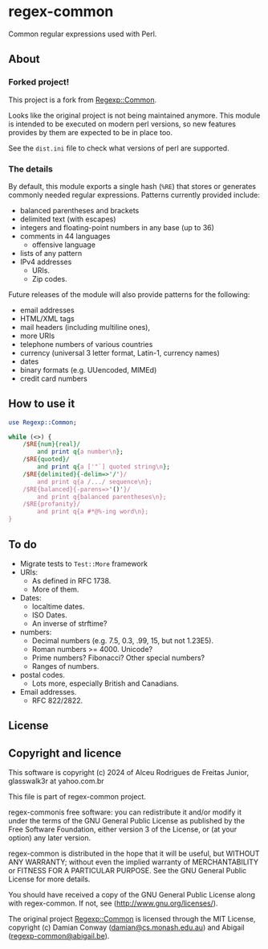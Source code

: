 # regex-common

Common regular expressions used with Perl.

## About

### Forked project!

This project is a fork from [Regexp::Common](https://metacpan.org/pod/Regexp::Common).

Looks like the original project is not being maintained anymore. This module is
intended to be executed on modern perl versions, so new features provides by
them are expected to be in place too.

See the `dist.ini` file to check what versions of perl are supported.

### The details

By default, this module exports a single hash (`%RE`) that stores or generates
commonly needed regular expressions. Patterns currently provided include:

* balanced parentheses and brackets
* delimited text (with escapes)
* integers and floating-point numbers in any base (up to 36)
* comments in 44 languages
    * offensive language
* lists of any pattern
* IPv4 addresses
    * URIs.
    * Zip codes.

Future releases of the module will also provide patterns for the following:

* email addresses
* HTML/XML tags
* mail headers (including multiline ones),
* more URIs
* telephone numbers of various countries
* currency (universal 3 letter format, Latin-1, currency names)
* dates
* binary formats (e.g. UUencoded, MIMEd)
* credit card numbers

## How to use it

```perl
use Regexp::Common;

while (<>) {
    /$RE{num}{real}/
        and print q{a number\n};
    /$RE{quoted}/
        and print q{a ['"`] quoted string\n};
    /$RE{delimited}{-delim=>'/'}/
        and print q{a /.../ sequence\n};
    /$RE{balanced}{-parens=>'()'}/
        and print q{balanced parentheses\n};
    /$RE{profanity}/
        and print q{a #*@%-ing word\n};
}
```

## To do

- Migrate tests to `Test::More` framework
- URIs:
    + As defined in RFC 1738.
    + More of them.
- Dates:
    + localtime dates.
    + ISO Dates.
    + An inverse of strftime?
- numbers:
    + Decimal numbers (e.g. 7.5, 0.3, .99, 15, but not 1.23E5).
    + Roman numbers >= 4000. Unicode?
    + Prime numbers? Fibonacci? Other special numbers?
    + Ranges of numbers.
- postal codes.
    + Lots more, especially British and Canadians.
- Email addresses.
    + RFC 822/2822.

## License

## Copyright and licence

This software is copyright (c) 2024 of Alceu Rodrigues de Freitas Junior,
glasswalk3r at yahoo.com.br

This file is part of regex-common project.

regex-commonis free software: you can redistribute it and/or modify it under
the terms of the GNU General Public License as published by the Free Software
Foundation, either version 3 of the License, or (at your option) any later
version.

regex-common is distributed in the hope that it will be useful, but
WITHOUT ANY WARRANTY; without even the implied warranty of MERCHANTABILITY or
FITNESS FOR A PARTICULAR PURPOSE. See the GNU General Public License for more
details.

You should have received a copy of the GNU General Public License along with
regex-common. If not, see (http://www.gnu.org/licenses/).

The original project [Regexp::Common](https://metacpan.org/pod/Regexp::Common)
is licensed through the MIT License, copyright (c) Damian Conway
(damian@cs.monash.edu.au) and Abigail (regexp-common@abigail.be).

